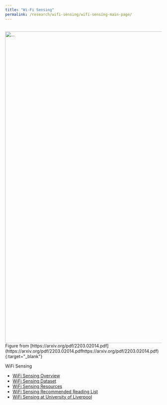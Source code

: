 ```yaml
---
title: "Wi-Fi Sensing"
permalink: /research/wifi-sensing/wifi-sensing-main-page/
---
```


<br />
<img align="center" width="1000" src="{{ site.url }}/images\wireless-sensing\WirelessSensingSystemModel.png" alt="...">
<br />
Figure from [https://arxiv.org/pdf/2203.02014.pdf](https://arxiv.org/pdf/2203.02014.pdfhttps://arxiv.org/pdf/2203.02014.pdf){:target="_blank"}


WiFi Sensing
* [WiFi Sensing Overview](/wireless-sensing/wifi-sensing-overview/)
* [WiFi Sensing Dataset](/wireless-sensing/wifi-sensing-dataset/)
* [WiFi Sensing Resources](/wireless-sensing/wifi-sensing-resources/)
* [WiFi Sensing Recommended Reading List](/wireless-sensing/wifi-sensing-recommended-reading/)
* [WiFi Sensing at University of Liverpool](/wireless-sensing/wifi-sensing-pub/)